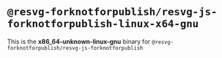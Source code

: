 # `@resvg-forknotforpublish/resvg-js-forknotforpublish-linux-x64-gnu`

This is the **x86_64-unknown-linux-gnu** binary for `@resvg-forknotforpublish/resvg-js-forknotforpublish`
